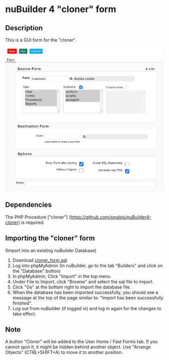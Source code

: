 # nuBuilder 4 "cloner" form

## Description

This is a GUI form for the "cloner".

<p align="left">
  <img src="cloner_form.png">
</p>

## Dependencies

The PHP Procedure ["cloner"] (https://github.com/smalos/nuBuilder4-cloner) is required.

## Importing the "cloner" form

(Import into an existing nuBuilder Database)

1. Download  [cloner_form.sql](cloner_form.sql)
2. Log into phpMyAdmin (In nuBuilder, go to the tab "Builders" and click on the "Database" button)
3. In phpMyAdmin, Click "Import" in the top menu
4. Under File to Import, click "Browse" and select the sql file to import.
5. Click "Go" at the bottom right to import the database file.
6. When the database has been imported successfully, you should see a message at the top of the page similar to: "Import has been successfully finished".
7. Log out from nuBuilder (if logged in) and  log in again for the changes to take effect.

## Note
A button "Cloner" will be added to the User Home / Fast Forms tab. If you cannot spot it, it might be hidden behind another object. Use "Arrange Objects" (CTRL+SHIFT+A) to move it to another position.
